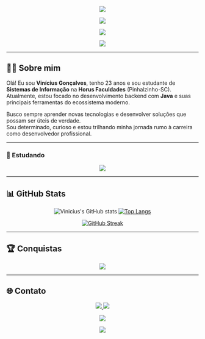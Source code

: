 <!-- Banner superior animado com gradiente azul-roxo VIBRANTE -->
<p align="center">
  <img src="https://capsule-render.vercel.app/api?type=waving&color=gradient&height=200&section=header&text=&fontSize=40&fontColor=ffffff&animation=fadeIn&gradient=0,3B00FF,8A2BE2,DA00FF" />
</p>

<!-- Nome com efeito typing em cores NEON alternadas -->
<p align="center">
  <img src="https://readme-typing-svg.demolab.com?font=Fira+Code&size=32&weight=700&pause=1000&color=00FFFF,FF00FF,00FF00&center=true&vCenter=true&width=450&repeat=true&lines=Vin%C3%ADcius%20Gon%C3%A7alves" />
</p>

<!-- Frase com efeito typing em cores FLUORESCENTES -->
<p align="center">
  <img src="https://readme-typing-svg.demolab.com?font=Fira+Code&size=24&weight=700&pause=1000&color=FF0000,FFFF00,00FF00,00FFFF,FF00FF&center=true&vCenter=true&width=500&repeat=true&lines=Developer+in+development" />
</p>

<!-- Rodapé animado com gradiente azul-roxo INTENSO -->
<p align="center">
  <img src="https://capsule-render.vercel.app/api?type=waving&color=gradient&height=120&section=footer&gradient=0,3B00FF,8A2BE2,DA00FF"/>
</p>



---

## 👨‍💻 Sobre mim

Olá! Eu sou **Vinícius Gonçalves**, tenho 23 anos e sou estudante de **Sistemas de Informação** na **Horus Faculdades** (Pinhalzinho-SC).  
Atualmente, estou focado no desenvolvimento backend com **Java** e suas principais ferramentas do ecossistema moderno.

Busco sempre aprender novas tecnologias e desenvolver soluções que possam ser úteis de verdade.  
Sou determinado, curioso e estou trilhando minha jornada rumo à carreira como desenvolvedor profissional.

---

### 🚀 Estudando

<p align="center">
  <img src="https://skillicons.dev/icons?i=java,spring,postgres,docker,maven,git,github" />
</p>

---


## 📊 GitHub Stats

<div align="center">

  ![Vinicius's GitHub stats](https://github-readme-stats.vercel.app/api?username=viniciusgoncalves&show_icons=true&theme=tokyonight&hide=stars)
  [![Top Langs](https://github-readme-stats.vercel.app/api/top-langs/?username=viniciusgoncalves&layout=compact&theme=tokyonight)](https://github.com/viniciusgoncalves)

  [![GitHub Streak](https://streak-stats.demolab.com?user=viniciusgoncalves&theme=tokyonight&date_format=M%20j%5B%2C%20Y%5D)](https://git.io/streak-stats)

</div>

---

## 🏆 Conquistas

<p align="center">
  <img src="https://github-profile-trophy.vercel.app/?username=viniciusgoncalves&theme=tokyonight&no-frame=true&no-bg=true&margin-w=10" />
</p>

---

## 🌐 Contato

<p align="center">
  <a href="https://www.linkedin.com/in/vin%C3%ADcius-gon%C3%A7alves-167884301/" target="_blank">
    <img src="https://img.shields.io/badge/-LinkedIn-blue?style=for-the-badge&logo=linkedin">
  </a>
  <a href="https://github.com/ViniciusGoncaIves" target="_blank">
    <img src="https://img.shields.io/badge/-GitHub-black?style=for-the-badge&logo=github">
  </a>
</p>

<!-- Rodapé final com gradiente energético e mensagem impactante -->
<p align="center">
  <img src="https://capsule-render.vercel.app/api?type=waving&color=gradient&height=180&section=footer&text=Obrigado+pela+visita!✨&fontSize=24&fontColor=ffffff&animation=fadeIn&gradient=DA00FF,8A2BE2,3B00FF&desc=Let's+code+the+future+together&descSize=16&descAlignY=70"/>
</p>

<!-- Rodapé minimalista com toque neon -->
<p align="center">
  <a href="https://github.com/viniciusgoncalves">
    <img src="https://capsule-render.vercel.app/api?type=soft&color=0:3B00FF,100:DA00FF&height=80&section=footer&text=Made+with+⚡+and+%E2%9D%A4%EF%B8%8F&fontSize=18&animation=twinkling" />
  </a>
</p>
